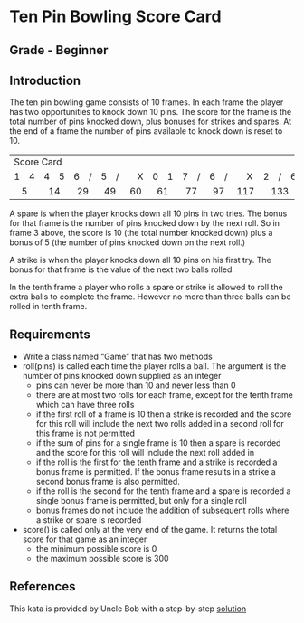 # Ten Pin Bowling Score Card

## Grade - Beginner

## Introduction
The ten pin bowling game consists of 10 frames. In each frame the player has
two opportunities to knock down 10 pins.  The score for the frame is the total
number of pins knocked down, plus bonuses for strikes and spares. At the end of
a frame the number of pins available to knock down is reset to 10.

<table>
  <tr><td colspan=30>Score Card</td></tr>
  <tr>
  <td colspan=2 align="right">1</td>
  <td>4</td>
  <td colspan=2 align="right">4</td>
  <td>5</td>
  <td colspan=2 align="right">6</td>
  <td>/</td>
  <td colspan=2 align="right">5</td>
  <td>/</td>
  <td colspan=2> </td>
  <td>X</td>
  <td colspan=2 align="right">0</td>
  <td>1</td>
  <td colspan=2 align="right">7</td>
  <td>/</td>
  <td colspan=2 align="right">6</td>
  <td>/</td>
  <td colspan=2 align="right"></td>
  <td>X</td>
  <td>2</td>
  <td>/</td>
  <td>6</td>
  </tr>
  <tr>
  <td colspan=3 align="center">5</td>
  <td colspan=3 align="center">14</td>
  <td colspan=3 align="center">29</td>
  <td colspan=3 align="center">49</td>
  <td colspan=3 align="center">60</td>
  <td colspan=3 align="center">61</td>
  <td colspan=3 align="center">77</td>
  <td colspan=3 align="center">97</td>
  <td colspan=3 align="center">117</td>
  <td colspan=3 align="center">133</td>  
  <tr>
</table>

A spare is when the player knocks down all 10 pins in two tries. The bonus for
that frame is the number of pins knocked down by the next roll. So in frame 3
above, the score is 10 (the total number knocked down) plus a bonus of 5 (the
number of pins knocked down on the next roll.)

A strike is when the player knocks down all 10 pins on his first try. The bonus
for that frame is the value of the next two balls rolled.

In the tenth frame a player who rolls a spare or strike is allowed to roll the
extra balls to complete the frame.  However no more than three balls can be
rolled in tenth frame.

## Requirements
  * Write a class named “Game” that has two methods
  * roll(pins) is called each time the player rolls a ball.  The argument is
  the number of pins knocked down supplied as an integer
    * pins can never be more than 10 and never less than 0
    * there are at most two rolls for each frame, except for the tenth frame
      which can have three rolls
    * if the first roll of a frame is 10 then a strike is recorded and the
      score for this roll will include the next two rolls added in a second roll
      for this frame is not permitted
    * if the sum of pins for a single frame is 10 then a spare is recorded and
      the score for this roll will include the next roll added in
    * if the roll is the first for the tenth frame and a strike is recorded a
      bonus frame is permitted. If the bonus frame results in a strike a
      second bonus frame is also permitted.
    * if the roll is the second for the tenth frame and a spare is recorded a
      single bonus frame is permitted, but only for a single roll
    * bonus frames do not include the addition of subsequent rolls where a
      strike or spare is recorded
  * score() is called only at the very end of the game.  It returns the total
  score for that game as an integer
    * the minimum possible score is 0
    * the maximum possible score is 300

## References
This kata is provided by Uncle Bob with a step-by-step
[solution](http://butunclebob.com/ArticleS.UncleBob.TheBowlingGameKata)
